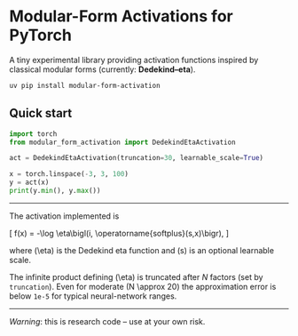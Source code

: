 # Modular-Form Activations for PyTorch

A tiny experimental library providing activation functions inspired by classical modular forms (currently: **Dedekind–eta**).

```bash
uv pip install modular-form-activation
```

## Quick start

```python
import torch
from modular_form_activation import DedekindEtaActivation

act = DedekindEtaActivation(truncation=30, learnable_scale=True)

x = torch.linspace(-3, 3, 100)
y = act(x)
print(y.min(), y.max())
```

---

The activation implemented is

\[
  f(x) = -\log \eta\bigl(i\, \operatorname{softplus}(s\,x)\bigr),
\]

where \(\eta\) is the Dedekind eta function and \(s\) is an optional learnable scale.

The infinite product defining \(\eta\) is truncated after *N* factors (set by `truncation`). Even for moderate \(N \approx 20\) the approximation error is below `1e-5` for typical neural-network ranges.

---

*Warning*: this is research code – use at your own risk.
